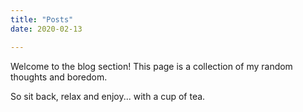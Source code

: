 ```yaml
---
title: "Posts"
date: 2020-02-13

---
```


Welcome to the blog section! This page is a collection of my random thoughts and boredom.

So sit back, relax and enjoy... with a cup of tea.